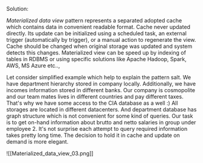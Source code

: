            

Solution:

*Materialized data view* pattern represents a separated adopted cache which contains data in convenient readable format. Cache never updated directly. Its update can be initialized using a scheduled task, an external trigger (automatically by trigger), or a manual action to regenerate the view. Cache should be changed when original storage was updated and system detects this changes.
Materialized view can be speed up by indexing of tables in RDBMS or using specific solutions like Apache Hadoop, Spark, AWS, MS Azure etc..,

Let consider simplified example which help to explain the pattern salt.
We have department hierarchy stored in company locally. Additionally, we have incomes information stored in different banks. Our company is cosmopolite and our team mates lives in different countries and pay different taxes. That's why we have some access to the CIA database as a well :)
All storages are located in different datacenters. And department database has graph structure which is not convenient for some kind of queries.
Our task is to get on-hand information about brutto and netto salaries in group under employee 2.
It's not surprise each attempt to query required information takes pretty long time.
The decision to hold it in cache and update on demand is more elegant.

![[Materialized_data_view_03.png]]
